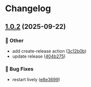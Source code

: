 # Changelog

## [1.0.2](https://github.com/Fred-Vatin/smart-random-wallpaper/compare/1.0.1...v1.0.2) (2025-09-22)


### 🧰 Other

* add create-release action ([3c12b0b](https://github.com/Fred-Vatin/smart-random-wallpaper/commit/3c12b0b7c53e9decc08aef031812ed37a283f789))
* update release ([404b275](https://github.com/Fred-Vatin/smart-random-wallpaper/commit/404b275ace620db01c66aeb0dca1d46227770bc0))


### 🐞 Bug Fixes

* restart lively ([e8e3699](https://github.com/Fred-Vatin/smart-random-wallpaper/commit/e8e3699d4bfe17d11b7ce1e61023587bfa857049))
